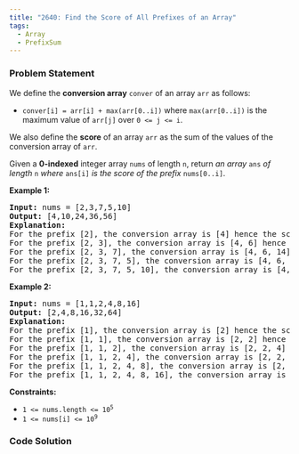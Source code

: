 ```yaml
---
title: "2640: Find the Score of All Prefixes of an Array"
tags:
  - Array
  - PrefixSum
---
```

### Problem Statement

<p>We define the <strong>conversion array</strong> <code>conver</code> of an array <code>arr</code> as follows:</p>

<ul>
	<li><code>conver[i] = arr[i] + max(arr[0..i])</code> where <code>max(arr[0..i])</code> is the maximum value of <code>arr[j]</code> over <code>0 &lt;= j &lt;= i</code>.</li>
</ul>

<p>We also define the <strong>score</strong> of an array <code>arr</code> as the sum of the values of the conversion array of <code>arr</code>.</p>

<p>Given a <strong>0-indexed</strong> integer array <code>nums</code> of length <code>n</code>, return <em>an array </em><code>ans</code><em> of length </em><code>n</code><em> where </em><code>ans[i]</code><em> is the score of the prefix</em> <code>nums[0..i]</code>.</p>


<p><strong class="example">Example 1:</strong></p>

<pre>
<strong>Input:</strong> nums = [2,3,7,5,10]
<strong>Output:</strong> [4,10,24,36,56]
<strong>Explanation:</strong> 
For the prefix [2], the conversion array is [4] hence the score is 4
For the prefix [2, 3], the conversion array is [4, 6] hence the score is 10
For the prefix [2, 3, 7], the conversion array is [4, 6, 14] hence the score is 24
For the prefix [2, 3, 7, 5], the conversion array is [4, 6, 14, 12] hence the score is 36
For the prefix [2, 3, 7, 5, 10], the conversion array is [4, 6, 14, 12, 20] hence the score is 56
</pre>

<p><strong class="example">Example 2:</strong></p>

<pre>
<strong>Input:</strong> nums = [1,1,2,4,8,16]
<strong>Output:</strong> [2,4,8,16,32,64]
<strong>Explanation:</strong> 
For the prefix [1], the conversion array is [2] hence the score is 2
For the prefix [1, 1], the conversion array is [2, 2] hence the score is 4
For the prefix [1, 1, 2], the conversion array is [2, 2, 4] hence the score is 8
For the prefix [1, 1, 2, 4], the conversion array is [2, 2, 4, 8] hence the score is 16
For the prefix [1, 1, 2, 4, 8], the conversion array is [2, 2, 4, 8, 16] hence the score is 32
For the prefix [1, 1, 2, 4, 8, 16], the conversion array is [2, 2, 4, 8, 16, 32] hence the score is 64
</pre>


<p><strong>Constraints:</strong></p>

<ul>
	<li><code>1 &lt;= nums.length &lt;= 10<sup>5</sup></code></li>
	<li><code>1 &lt;= nums[i] &lt;= 10<sup>9</sup></code></li>
</ul>


### Code Solution

```python

```
